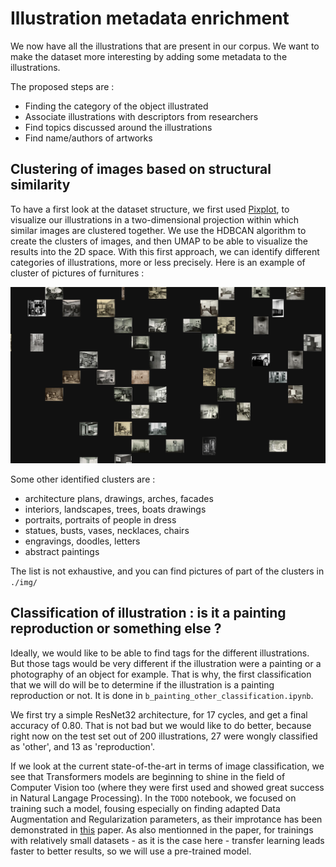 # Illustration metadata enrichment

We now have all the illustrations that are present in our corpus. We want to make the dataset more interesting by adding some metadata to the illustrations. 

The proposed steps are :

- Finding the category of the object illustrated
- Associate illustrations with descriptors from researchers
- Find topics discussed around the illustrations
- Find name/authors of artworks

## Clustering of images based on structural similarity

To have a first look at the dataset structure, we first used [Pixplot](https://github.com/YaleDHLab/pix-plot), to visualize our illustrations in a two-dimensional projection within which similar images are clustered together. We use the HDBCAN algorithm to create the clusters of images, and then UMAP to be able to visualize the results into the 2D space. With this first approach, we can identify different categories of illustrations, more or less precisely. Here is an example of cluster of pictures of furnitures :

<img src="./img/furnitures.png" width="800">

Some other identified clusters are : 

- architecture plans, drawings, arches, facades
- interiors, landscapes, trees, boats drawings
- portraits, portraits of people in dress
- statues, busts, vases, necklaces, chairs
- engravings, doodles, letters
- abstract paintings 

The list is not exhaustive, and you can find pictures of part of the clusters in `./img/`

## Classification of illustration : is it a painting reproduction or something else ?

Ideally, we would like to be able to find tags for the different illustrations. But those tags would be very different if the illustration were a painting or a photography of an object for example. That is why, the first classification that we will do will be to determine if the illustration is a painting reproduction or not. It is done in `b_painting_other_classification.ipynb`.

We first try a simple ResNet32 architecture, for 17 cycles, and get a final accuracy of 0.80. That is not bad but we would like to do better, because right now on the test set out of 200 illustrations, 27 were wongly classified as 'other', and 13 as 'reproduction'. 

If we look at the current state-of-the-art in terms of image classification, we see that Transformers models are beginning to shine in the field of Computer Vision too (where they were first used and showed great success in Natural Langage Processing). In the `TODO` notebook, we focused on training such a model, fousing especially on finding adapted Data Augmentation and Regularization parameters, as their improtance has been demonstrated in [this](https://arxiv.org/pdf/2106.10270.pdf) paper. As also mentionned in the paper, for trainings with relatively small datasets - as it is the case here - transfer learning leads faster to better results, so we will use a pre-trained model.
